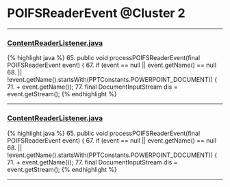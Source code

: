 # POIFSReaderEvent @Cluster 2

***

### [ContentReaderListener.java](https://searchcode.com/codesearch/view/138791632/)
{% highlight java %}
65. public void processPOIFSReaderEvent(final POIFSReaderEvent event) {
67.   if (event == null || event.getName() == null
68.       || !event.getName().startsWith(PPTConstants.POWERPOINT_DOCUMENT)) {
71.                + event.getName());
77.     final DocumentInputStream dis = event.getStream();
{% endhighlight %}

***

### [ContentReaderListener.java](https://searchcode.com/codesearch/view/48925118/)
{% highlight java %}
65. public void processPOIFSReaderEvent(final POIFSReaderEvent event) {
67.   if (event == null || event.getName() == null
68.       || !event.getName().startsWith(PPTConstants.POWERPOINT_DOCUMENT)) {
71.                + event.getName());
77.     final DocumentInputStream dis = event.getStream();
{% endhighlight %}

***


